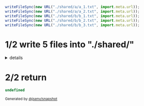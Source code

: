```js
writeFileSync(new URL("./shared/a/a_1.txt", import.meta.url));
writeFileSync(new URL("./shared/a/a_2.txt", import.meta.url));
writeFileSync(new URL("./shared/b/b_1.txt", import.meta.url));
writeFileSync(new URL("./shared/b/b_2.txt", import.meta.url));
writeFileSync(new URL("./shared/b/b_3.txt", import.meta.url));
```

# 1/2 write 5 files into "./shared/"

<details>
  <summary>details</summary>

## [a/a_1.txt](./0_write_in_one_dir/shared/a/a_1.txt)

## [a/a_2.txt](./0_write_in_one_dir/shared/a/a_2.txt)

## [b/b_1.txt](./0_write_in_one_dir/shared/b/b_1.txt)

## [b/b_2.txt](./0_write_in_one_dir/shared/b/b_2.txt)

## [b/b_3.txt](./0_write_in_one_dir/shared/b/b_3.txt)

</details>

# 2/2 return

```js
undefined
```

<sub>
  Generated by <a href="https://github.com/jsenv/core/tree/main/packages/independent/snapshot">@jsenv/snapshot</a>
</sub>